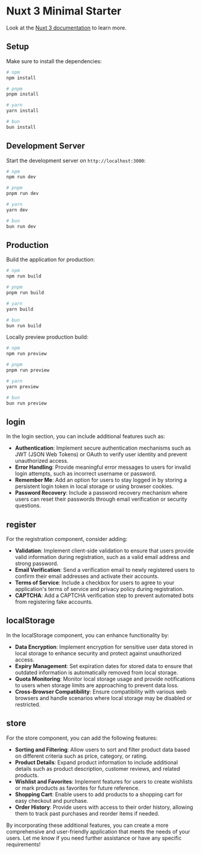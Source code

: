 # Nuxt 3 Minimal Starter

Look at the [Nuxt 3 documentation](https://nuxt.com/docs/getting-started/introduction) to learn more.

## Setup

Make sure to install the dependencies:

```bash
# npm
npm install

# pnpm
pnpm install

# yarn
yarn install

# bun
bun install
```

## Development Server

Start the development server on `http://localhost:3000`:

```bash
# npm
npm run dev

# pnpm
pnpm run dev

# yarn
yarn dev

# bun
bun run dev
```

## Production

Build the application for production:

```bash
# npm
npm run build

# pnpm
pnpm run build

# yarn
yarn build

# bun
bun run build
```

Locally preview production build:

```bash
# npm
npm run preview

# pnpm
pnpm run preview

# yarn
yarn preview

# bun
bun run preview
```







## login

In the login section, you can include additional features such as:

- **Authentication**: Implement secure authentication mechanisms such as JWT (JSON Web Tokens) or OAuth to verify user identity and prevent unauthorized access.
- **Error Handling**: Provide meaningful error messages to users for invalid login attempts, such as incorrect username or password.
- **Remember Me**: Add an option for users to stay logged in by storing a persistent login token in local storage or using browser cookies.
- **Password Recovery**: Include a password recovery mechanism where users can reset their passwords through email verification or security questions.

## register

For the registration component, consider adding:

- **Validation**: Implement client-side validation to ensure that users provide valid information during registration, such as a valid email address and strong password.
- **Email Verification**: Send a verification email to newly registered users to confirm their email addresses and activate their accounts.
- **Terms of Service**: Include a checkbox for users to agree to your application's terms of service and privacy policy during registration.
- **CAPTCHA**: Add a CAPTCHA verification step to prevent automated bots from registering fake accounts.

## localStorage

In the localStorage component, you can enhance functionality by:

- **Data Encryption**: Implement encryption for sensitive user data stored in local storage to enhance security and protect against unauthorized access.
- **Expiry Management**: Set expiration dates for stored data to ensure that outdated information is automatically removed from local storage.
- **Quota Monitoring**: Monitor local storage usage and provide notifications to users when storage limits are approaching to prevent data loss.
- **Cross-Browser Compatibility**: Ensure compatibility with various web browsers and handle scenarios where local storage may be disabled or restricted.

## store

For the store component, you can add the following features:

- **Sorting and Filtering**: Allow users to sort and filter product data based on different criteria such as price, category, or rating.
- **Product Details**: Expand product information to include additional details such as product description, customer reviews, and related products.
- **Wishlist and Favorites**: Implement features for users to create wishlists or mark products as favorites for future reference.
- **Shopping Cart**: Enable users to add products to a shopping cart for easy checkout and purchase.
- **Order History**: Provide users with access to their order history, allowing them to track past purchases and reorder items if needed.

By incorporating these additional features, you can create a more comprehensive and user-friendly application that meets the needs of your users. Let me know if you need further assistance or have any specific requirements!

